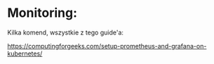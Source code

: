 # Monitoring:

Kilka komend, wszystkie z tego guide'a:

https://computingforgeeks.com/setup-prometheus-and-grafana-on-kubernetes/